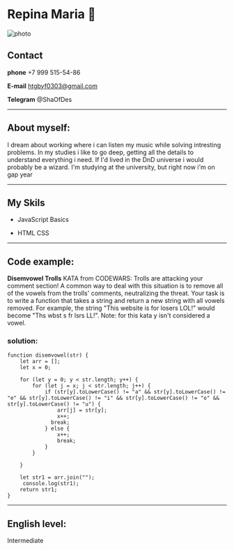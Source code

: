 
# Repina Maria :two_women_holding_hands:


![photo](https://sun9-5.userapi.com/impg/NluBkrnbUeCmQsU7JcZMTrMlJCE-3zK4jRUI8w/H3SnLOW8SQs.jpg?size=1040x493&quality=95&sign=5bf23b5f02d07960d52d64438777bdf6&type=albumV)

## Contact [](#About-myself:)
__phone__ +7 999 515-54-86

__E-mail__ htgbyf0303@gmail.com

__Telegram__ @ShaOfDes



*****

## About myself: [](#My-Skils:)
I dream about working where i can listen my music while solving intresting problems. In my studies i like to go deep, getting all the details to understand everything i need. If I'd lived in the DnD universe i would probably be a wizard.
I'm studying at the university, but right now i'm on gap year


****


## My Skils [](#Code-example:)

- JavaScript Basics

- HTML CSS


****

## Code example: [](#english-level)
**Disemvowel Trolls** KATA from CODEWARS:
Trolls are attacking your comment section!
A common way to deal with this situation is to remove all of the vowels from the trolls' comments, neutralizing the threat.
Your task is to write a function that takes a string and return a new string with all vowels removed.
For example, the string "This website is for losers LOL!" would become "Ths wbst s fr lsrs LL!".
Note: for this kata y isn't considered a vowel.
###  solution:
```
function disemvowel(str) {
    let arr = [];
    let x = 0;

    for (let y = 0; y < str.length; y++) {
        for (let j = x; j < str.length; j++) {
            if (str[y].toLowerCase() != "a" && str[y].toLowerCase() != "e" && str[y].toLowerCase() != "i" && str[y].toLowerCase() != "o" && str[y].toLowerCase() != "u") {
                arr[j] = str[y];
                x++;
              break;
            } else {
                x++;
                break;
            }
        }
      
    }

    let str1 = arr.join("");
     console.log(str1);
    return str1;
}
```

****


## English level:
  Intermediate



